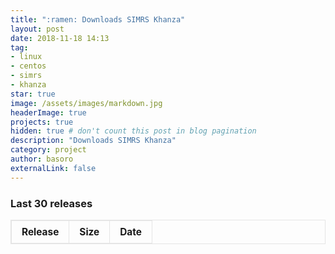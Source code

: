 ```yaml
---
title: ":ramen: Downloads SIMRS Khanza"
layout: post
date: 2018-11-18 14:13
tag:
- linux
- centos
- simrs
- khanza
star: true
image: /assets/images/markdown.jpg
headerImage: true
projects: true
hidden: true # don't count this post in blog pagination
description: "Downloads SIMRS Khanza"
category: project
author: basoro
externalLink: false
---
```


<style>
table {
  margin-bottom: 1rem;
  width: 100%;
  font-size: 110%;
  border: 1px solid #e5e5e5;
  border-collapse: collapse;
}

td,
th {
  padding: .5rem 1.0rem;
  border: 1px solid #e5e5e5;
}

th {
  text-align: left;
}

tbody tr:nth-child(odd) td,
tbody tr:nth-child(odd) th {
  background-color: #f9f9f9;
}
</style>

<h3>Last 30 releases<span class="total-downloads"></span></h3>
<table class="table-downloads">
  <thead>
    <tr>
      <th>Release</th>
      <th>Size</th>
      <!--<th>Count</th>-->
      <th>Date</th>
      <!--<th>Active days</th>-->
    </tr>
  </thead>
  <tbody>
  </tbody>
</table>

<script src="https://code.jquery.com/jquery-3.3.1.min.js" integrity="sha256-FgpCb/KJQlLNfOu91ta32o/NMZxltwRo8QtmkMRdAu8=" crossorigin="anonymous"></script>
<script src="https://cdnjs.cloudflare.com/ajax/libs/moment.js/2.22.2/moment.js"></script>
<script src="/assets/js/simrs-khanza.js"></script>
